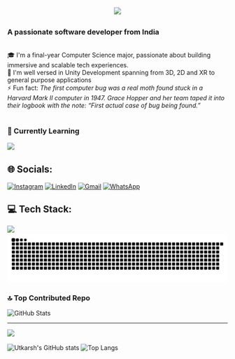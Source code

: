 
<h1 align="center">
    <img src="https://readme-typing-svg.herokuapp.com/?font=Righteous&size=35&center=true&vCenter=true&width=700&height=90&duration=4000&lines=Hi+There!+👋;+I'm+Utkarsh+Dhasmana!;" />
</h1>
<h3>A passionate software developer from India</h3>

<br/>

<div>
  🎓 I'm a final-year Computer Science major, passionate about building immersive and scalable tech experiences.<br/>
  🔭 I'm well versed in Unity Development spanning from 3D, 2D and XR to general purpose applications<br/>
  ⚡ Fun fact: <em> The first computer bug was a real moth found stuck in a Harvard Mark II computer in 1947. Grace Hopper and her team taped it into their logbook with the note: “First actual case of bug being found.”</em>
</div>
<br/>

### 🌱 Currently Learning

<div align="left">
  <img src="https://skillicons.dev/icons?i=firebase,docker,fastapi" />
</div>







## 🌐 Socials:
[![Instagram](https://img.shields.io/badge/Instagram-%23E4405F.svg?logo=Instagram&logoColor=white)](https://instagram.com/_.ut_kar_sh._)  [![LinkedIn](https://img.shields.io/badge/LinkedIn-%230077B5.svg?logo=linkedin&logoColor=white)](https://www.linkedin.com/in/utkarsh-dhasmana-18708824a/)  [![Gmail](https://img.shields.io/badge/Gmail-D14836?logo=gmail&logoColor=white)](mailto:utkarshdhasmana480@gmail.com)  [![WhatsApp](https://img.shields.io/badge/WhatsApp-25D366?logo=whatsapp&logoColor=white)](https://wa.me/6395902778)



## 💻 Tech Stack:

<div>
    <img src="https://skillicons.dev/icons?i=cpp,c,cs,java,python,fastapi,html,css,unity,firebase,react,blender,ae,adobe,canva,git,github,mysql,mongodb" />
</div>


<picture>
  <source media="(prefers-color-scheme: dark)" srcset="https://raw.githubusercontent.com/UtkarshDhasmana101/UtkarshDhasmana101/output/github-snake-dark.svg" />
  <source media="(prefers-color-scheme: light)" srcset="https://raw.githubusercontent.com/UtkarshDhasmana101/UtkarshDhasmana101/output/github-snake.svg" />
  <img alt="github-snake" src="https://raw.githubusercontent.com/UtkarshDhasmana101/UtkarshDhasmana101/output/github-snake.svg" />
</picture>


### 🔝 Top Contributed Repo
![GitHub Stats](https://github-contributor-stats.vercel.app/api?username=UtkarshDhasmana101&limit=5&theme=github_dark&combine_all_yearly_contributions=true)

---
[![](https://visitcount.itsvg.in/api?id=UtkarshDhasmana101&icon=0&color=0)](https://visitcount.itsvg.in)

![Utkarsh's GitHub stats](https://github-readme-stats.vercel.app/api?username=UtkarshDhasmana101&show_icons=true&theme=github_dark)
![Top Langs](https://github-readme-stats.vercel.app/api/top-langs/?username=UtkarshDhasmana101&layout=compact&theme=github_dark)


<!-- Proudly created with GPRM ( https://gprm.itsvg.in ) -->
